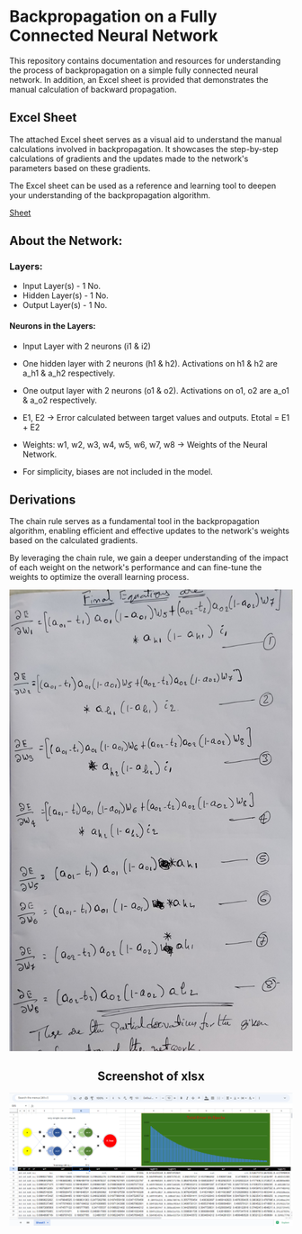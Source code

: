 # Backpropagation on a Fully Connected Neural Network

This repository contains documentation and resources for understanding the process of backpropagation on a simple fully connected neural network. In addition, an Excel sheet is provided that demonstrates the manual calculation of backward propagation.


## Excel Sheet
The attached Excel sheet serves as a visual aid to understand the manual calculations involved in backpropagation. It showcases the step-by-step calculations of gradients and the updates made to the network's parameters based on these gradients.

The Excel sheet can be used as a reference and learning tool to deepen your understanding of the backpropagation algorithm.

[Sheet](./BackPropagation.xlsx)


## About the Network:

### Layers:
*  Input Layer(s)  - 1 No.
*  Hidden Layer(s) - 1 No.
*  Output Layer(s) - 1 No.

#### Neurons in the Layers:
   * Input Layer  with 2 neurons (i1 & i2)

   * One hidden layer with 2 neurons (h1 & h2). Activations on h1 & h2 are a_h1 & a_h2 respectively. 

   * One output layer with 2 neurons (o1 & o2). Activations on o1, o2 are a_o1 & a_o2 respectively. 

   * E1, E2 -> Error calculated between target values and outputs. Etotal = E1 + E2 
    
   * Weights: w1, w2, w3, w4, w5, w6, w7, w8 -> Weights of the Neural Network.

   * For simplicity, biases are not included in the model.


## Derivations 
   The chain rule serves as a fundamental tool in the backpropagation algorithm, enabling efficient and effective updates to the network's weights based on the calculated gradients.
   
   By leveraging the chain rule, we gain a deeper understanding of the impact of each weight on the network's performance and can fine-tune the weights to optimize the overall learning process.

<center>

![](./bp_partialDerivatives.jpg)


## Screenshot of xlsx

<center>

![Screenshot](./Screenshot.png)
